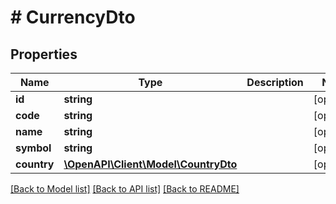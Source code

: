 # # CurrencyDto

## Properties

Name | Type | Description | Notes
------------ | ------------- | ------------- | -------------
**id** | **string** |  | [optional]
**code** | **string** |  | [optional]
**name** | **string** |  | [optional]
**symbol** | **string** |  | [optional]
**country** | [**\OpenAPI\Client\Model\CountryDto**](CountryDto.md) |  | [optional]

[[Back to Model list]](../../README.md#models) [[Back to API list]](../../README.md#endpoints) [[Back to README]](../../README.md)
